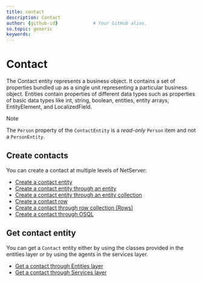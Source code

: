 ```yaml
---
title: contact      
description: Contact
author: {github-id}             # Your GitHub alias.
so.topic: generic
keywords:
---
```


# Contact

The Contact entity represents a business object. It contains a set of properties bundled up as a single unit representing a particular business object. Entities contain properties of different data types such as properties of basic data types like int, string, boolean, entities, entity arrays, EntityElement, and LocalizedField.

> [!NOTE]
> The `Person` property of the `ContactEntity` is a *read-only* `Person` item and not a `PersonEntity`.

## Create contacts

You can create a contact at multiple levels of NetServer:

* [Create a contact entity][1]
* [Create a contact entity through an entity][2]
* [Create a contact entity through an entity collection][3]
* [Create a contact row][4]
* [Create a contact through row collection (Rows)][5]
* [Create a contact through OSQL][6]

## Get contact entity

You can get a `Contact` entity either by using the classes provided in the entities layer or by using the agents in the services layer.

* [Get a contact through Entities layer][7]
* [Get a contact through Services layer][8]

<!-- Referenced links -->
[1]: create/create-contact-entity.md
[2]: create/create-contact-entity-in-entity.md
[3]: create/create-contact-entity-in-collection.md
[4]: create/create-contact-row.md
[5]: create/create-contact-rows.md
[6]: create/create-contact-osql.md
[7]: get/get-contact-via-entities-layer.md
[8]: get/get-contact-via-services-layer.md
